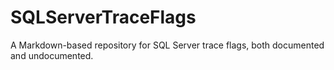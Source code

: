 # SQLServerTraceFlags

A Markdown-based repository for SQL Server trace flags, both documented and undocumented.
